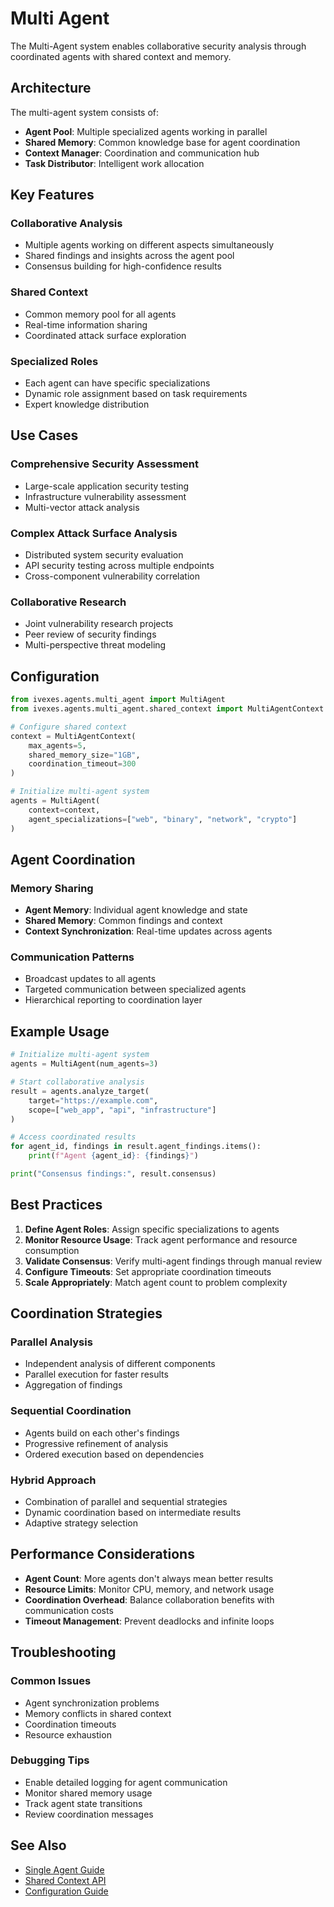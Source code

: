 # Multi Agent

The Multi-Agent system enables collaborative security analysis through coordinated agents with shared context and memory.

## Architecture

The multi-agent system consists of:

- **Agent Pool**: Multiple specialized agents working in parallel
- **Shared Memory**: Common knowledge base for agent coordination
- **Context Manager**: Coordination and communication hub
- **Task Distributor**: Intelligent work allocation

## Key Features

### Collaborative Analysis
- Multiple agents working on different aspects simultaneously
- Shared findings and insights across the agent pool
- Consensus building for high-confidence results

### Shared Context
- Common memory pool for all agents
- Real-time information sharing
- Coordinated attack surface exploration

### Specialized Roles
- Each agent can have specific specializations
- Dynamic role assignment based on task requirements
- Expert knowledge distribution

## Use Cases

### Comprehensive Security Assessment
- Large-scale application security testing
- Infrastructure vulnerability assessment
- Multi-vector attack analysis

### Complex Attack Surface Analysis
- Distributed system security evaluation
- API security testing across multiple endpoints
- Cross-component vulnerability correlation

### Collaborative Research
- Joint vulnerability research projects
- Peer review of security findings
- Multi-perspective threat modeling

## Configuration

```python
from ivexes.agents.multi_agent import MultiAgent
from ivexes.agents.multi_agent.shared_context import MultiAgentContext

# Configure shared context
context = MultiAgentContext(
    max_agents=5,
    shared_memory_size="1GB",
    coordination_timeout=300
)

# Initialize multi-agent system
agents = MultiAgent(
    context=context,
    agent_specializations=["web", "binary", "network", "crypto"]
)
```

## Agent Coordination

### Memory Sharing
- **Agent Memory**: Individual agent knowledge and state
- **Shared Memory**: Common findings and context
- **Context Synchronization**: Real-time updates across agents

### Communication Patterns
- Broadcast updates to all agents
- Targeted communication between specialized agents
- Hierarchical reporting to coordination layer

## Example Usage

```python
# Initialize multi-agent system
agents = MultiAgent(num_agents=3)

# Start collaborative analysis
result = agents.analyze_target(
    target="https://example.com",
    scope=["web_app", "api", "infrastructure"]
)

# Access coordinated results
for agent_id, findings in result.agent_findings.items():
    print(f"Agent {agent_id}: {findings}")

print("Consensus findings:", result.consensus)
```

## Best Practices

1. **Define Agent Roles**: Assign specific specializations to agents
2. **Monitor Resource Usage**: Track agent performance and resource consumption
3. **Validate Consensus**: Verify multi-agent findings through manual review
4. **Configure Timeouts**: Set appropriate coordination timeouts
5. **Scale Appropriately**: Match agent count to problem complexity

## Coordination Strategies

### Parallel Analysis
- Independent analysis of different components
- Parallel execution for faster results
- Aggregation of findings

### Sequential Coordination
- Agents build on each other's findings
- Progressive refinement of analysis
- Ordered execution based on dependencies

### Hybrid Approach
- Combination of parallel and sequential strategies
- Dynamic coordination based on intermediate results
- Adaptive strategy selection

## Performance Considerations

- **Agent Count**: More agents don't always mean better results
- **Resource Limits**: Monitor CPU, memory, and network usage
- **Coordination Overhead**: Balance collaboration benefits with communication costs
- **Timeout Management**: Prevent deadlocks and infinite loops

## Troubleshooting

### Common Issues
- Agent synchronization problems
- Memory conflicts in shared context
- Coordination timeouts
- Resource exhaustion

### Debugging Tips
- Enable detailed logging for agent communication
- Monitor shared memory usage
- Track agent state transitions
- Review coordination messages

## See Also

- [Single Agent Guide](single-agent.md)
- [Shared Context API](../api/agents.md#shared-context)
- [Configuration Guide](../getting-started/configuration.md)